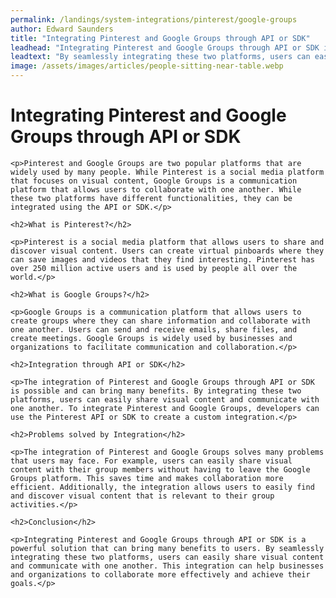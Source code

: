 ```yaml
---
permalink: /landings/system-integrations/pinterest/google-groups
author: Edward Saunders
title: "Integrating Pinterest and Google Groups through API or SDK"
leadhead: "Integrating Pinterest and Google Groups through API or SDK is a powerful solution that can bring many benefits to users"
leadtext: "By seamlessly integrating these two platforms, users can easily share visual content and communicate with one another. This integration can help businesses and organizations to collaborate more effectively and achieve their goals."
image: /assets/images/articles/people-sitting-near-table.webp
---
```

<div class="arttext">	<h1>Integrating Pinterest and Google Groups through API or SDK</h1>

	<p>Pinterest and Google Groups are two popular platforms that are widely used by many people. While Pinterest is a social media platform that focuses on visual content, Google Groups is a communication platform that allows users to collaborate with one another. While these two platforms have different functionalities, they can be integrated using the API or SDK.</p>

	<h2>What is Pinterest?</h2>

	<p>Pinterest is a social media platform that allows users to share and discover visual content. Users can create virtual pinboards where they can save images and videos that they find interesting. Pinterest has over 250 million active users and is used by people all over the world.</p>

	<h2>What is Google Groups?</h2>

	<p>Google Groups is a communication platform that allows users to create groups where they can share information and collaborate with one another. Users can send and receive emails, share files, and create meetings. Google Groups is widely used by businesses and organizations to facilitate communication and collaboration.</p>

	<h2>Integration through API or SDK</h2>

	<p>The integration of Pinterest and Google Groups through API or SDK is possible and can bring many benefits. By integrating these two platforms, users can easily share visual content and communicate with one another. To integrate Pinterest and Google Groups, developers can use the Pinterest API or SDK to create a custom integration.</p>

	<h2>Problems solved by Integration</h2>

	<p>The integration of Pinterest and Google Groups solves many problems that users may face. For example, users can easily share visual content with their group members without having to leave the Google Groups platform. This saves time and makes collaboration more efficient. Additionally, the integration allows users to easily find and discover visual content that is relevant to their group activities.</p>

	<h2>Conclusion</h2>

	<p>Integrating Pinterest and Google Groups through API or SDK is a powerful solution that can bring many benefits to users. By seamlessly integrating these two platforms, users can easily share visual content and communicate with one another. This integration can help businesses and organizations to collaborate more effectively and achieve their goals.</p>

</div>